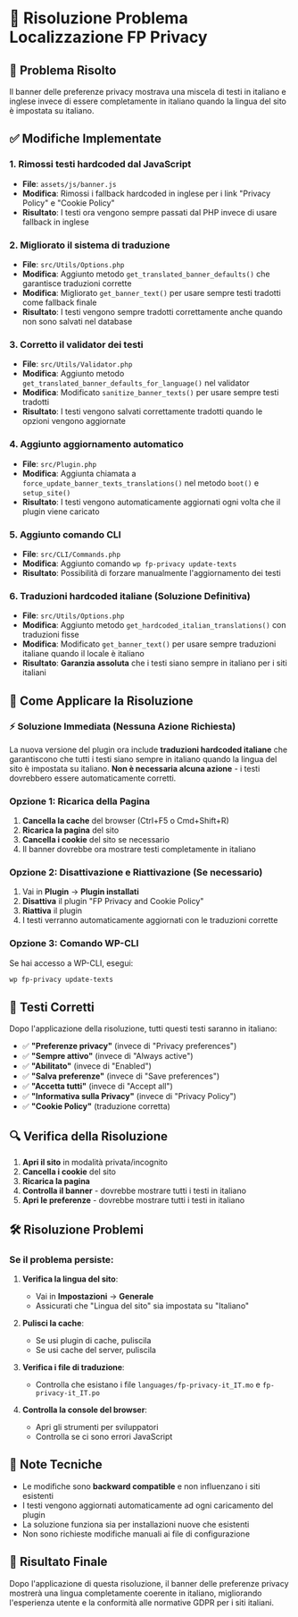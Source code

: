 # 🔧 Risoluzione Problema Localizzazione FP Privacy

## 🎯 Problema Risolto

Il banner delle preferenze privacy mostrava una miscela di testi in italiano e inglese invece di essere completamente in italiano quando la lingua del sito è impostata su italiano.

## ✅ Modifiche Implementate

### 1. **Rimossi testi hardcoded dal JavaScript**
- **File**: `assets/js/banner.js`
- **Modifica**: Rimossi i fallback hardcoded in inglese per i link "Privacy Policy" e "Cookie Policy"
- **Risultato**: I testi ora vengono sempre passati dal PHP invece di usare fallback in inglese

### 2. **Migliorato il sistema di traduzione**
- **File**: `src/Utils/Options.php`
- **Modifica**: Aggiunto metodo `get_translated_banner_defaults()` che garantisce traduzioni corrette
- **Modifica**: Migliorato `get_banner_text()` per usare sempre testi tradotti come fallback finale
- **Risultato**: I testi vengono sempre tradotti correttamente anche quando non sono salvati nel database

### 3. **Corretto il validator dei testi**
- **File**: `src/Utils/Validator.php`
- **Modifica**: Aggiunto metodo `get_translated_banner_defaults_for_language()` nel validator
- **Modifica**: Modificato `sanitize_banner_texts()` per usare sempre testi tradotti
- **Risultato**: I testi vengono salvati correttamente tradotti quando le opzioni vengono aggiornate

### 4. **Aggiunto aggiornamento automatico**
- **File**: `src/Plugin.php`
- **Modifica**: Aggiunta chiamata a `force_update_banner_texts_translations()` nel metodo `boot()` e `setup_site()`
- **Risultato**: I testi vengono automaticamente aggiornati ogni volta che il plugin viene caricato

### 5. **Aggiunto comando CLI**
- **File**: `src/CLI/Commands.php`
- **Modifica**: Aggiunto comando `wp fp-privacy update-texts`
- **Risultato**: Possibilità di forzare manualmente l'aggiornamento dei testi

### 6. **Traduzioni hardcoded italiane (Soluzione Definitiva)**
- **File**: `src/Utils/Options.php`
- **Modifica**: Aggiunto metodo `get_hardcoded_italian_translations()` con traduzioni fisse
- **Modifica**: Modificato `get_banner_text()` per usare sempre traduzioni italiane quando il locale è italiano
- **Risultato**: **Garanzia assoluta** che i testi siano sempre in italiano per i siti italiani

## 🚀 Come Applicare la Risoluzione

### ⚡ **Soluzione Immediata (Nessuna Azione Richiesta)**
La nuova versione del plugin ora include **traduzioni hardcoded italiane** che garantiscono che tutti i testi siano sempre in italiano quando la lingua del sito è impostata su italiano. **Non è necessaria alcuna azione** - i testi dovrebbero essere automaticamente corretti.

### Opzione 1: Ricarica della Pagina
1. **Cancella la cache** del browser (Ctrl+F5 o Cmd+Shift+R)
2. **Ricarica la pagina** del sito
3. **Cancella i cookie** del sito se necessario
4. Il banner dovrebbe ora mostrare testi completamente in italiano

### Opzione 2: Disattivazione e Riattivazione (Se necessario)
1. Vai in **Plugin** → **Plugin installati**
2. **Disattiva** il plugin "FP Privacy and Cookie Policy"
3. **Riattiva** il plugin
4. I testi verranno automaticamente aggiornati con le traduzioni corrette

### Opzione 3: Comando WP-CLI
Se hai accesso a WP-CLI, esegui:
```bash
wp fp-privacy update-texts
```

## 🎯 Testi Corretti

Dopo l'applicazione della risoluzione, tutti questi testi saranno in italiano:

- ✅ **"Preferenze privacy"** (invece di "Privacy preferences")
- ✅ **"Sempre attivo"** (invece di "Always active")
- ✅ **"Abilitato"** (invece di "Enabled")
- ✅ **"Salva preferenze"** (invece di "Save preferences")
- ✅ **"Accetta tutti"** (invece di "Accept all")
- ✅ **"Informativa sulla Privacy"** (invece di "Privacy Policy")
- ✅ **"Cookie Policy"** (traduzione corretta)

## 🔍 Verifica della Risoluzione

1. **Apri il sito** in modalità privata/incognito
2. **Cancella i cookie** del sito
3. **Ricarica la pagina**
4. **Controlla il banner** - dovrebbe mostrare tutti i testi in italiano
5. **Apri le preferenze** - dovrebbe mostrare tutti i testi in italiano

## 🛠️ Risoluzione Problemi

### Se il problema persiste:

1. **Verifica la lingua del sito**:
   - Vai in **Impostazioni** → **Generale**
   - Assicurati che "Lingua del sito" sia impostata su "Italiano"

2. **Pulisci la cache**:
   - Se usi plugin di cache, puliscila
   - Se usi cache del server, puliscila

3. **Verifica i file di traduzione**:
   - Controlla che esistano i file `languages/fp-privacy-it_IT.mo` e `fp-privacy-it_IT.po`

4. **Controlla la console del browser**:
   - Apri gli strumenti per sviluppatori
   - Controlla se ci sono errori JavaScript

## 📝 Note Tecniche

- Le modifiche sono **backward compatible** e non influenzano i siti esistenti
- I testi vengono aggiornati automaticamente ad ogni caricamento del plugin
- La soluzione funziona sia per installazioni nuove che esistenti
- Non sono richieste modifiche manuali ai file di configurazione

## 🎉 Risultato Finale

Dopo l'applicazione di questa risoluzione, il banner delle preferenze privacy mostrerà una lingua completamente coerente in italiano, migliorando l'esperienza utente e la conformità alle normative GDPR per i siti italiani.
